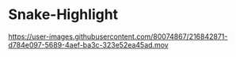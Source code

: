 # Snake-Highlight



https://user-images.githubusercontent.com/80074867/216842871-d784e097-5689-4aef-ba3c-323e52ea45ad.mov

